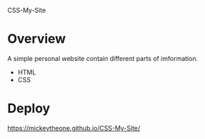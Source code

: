 CSS-My-Site


# Overview

A simple personal website contain different parts of imformation.

- HTML
- CSS

# Deploy
https://mickeytheone.github.io/CSS-My-Site/
